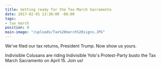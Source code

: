 ```yaml
---
title: Getting ready for the Tax March Sacramento
date: 2017-02-01 13:30:00 -08:00
tags:
- tax march
position: 0
main-image: "/uploads/Tax%20march%20signs.JPG"
---
```


We've filed our tax returns, President Trump. Now show us yours.

Indivisible Colusans are riding Indivisible Yolo's Protest-Party busto the Tax March Sacramento on April 15. Join us!  